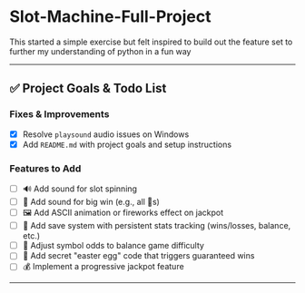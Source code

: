 # Slot-Machine-Full-Project
This started a simple exercise but felt inspired to build out the feature set to further my understanding of python in a fun way 

---

## ✅ Project Goals & Todo List

### Fixes & Improvements
- [x] Resolve `playsound` audio issues on Windows
- [x] Add `README.md` with project goals and setup instructions

### Features to Add
- [ ] 🔊 Add sound for slot spinning
- [ ] 🎉 Add sound for big win (e.g., all 🌟s)
- [ ] 🖼️ Add ASCII animation or fireworks effect on jackpot
- [ ] 💾 Add save system with persistent stats tracking (wins/losses, balance, etc.)
- [ ] 🎲 Adjust symbol odds to balance game difficulty
- [ ] 🐣 Add secret "easter egg" code that triggers guaranteed wins
- [ ] 💰 Implement a progressive jackpot feature

---
